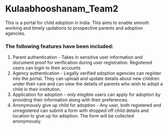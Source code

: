 # Kulaabhooshanam_Team2
This is a portal for child adoption in India. This aims to enable smooth working and timely updations to prospective parents and adoption agencies.
### The following features have been included:
  1) Parent authentication - Takes in sensitive user information and document proof for verification during user registration. Registered users can login to their accounts
  2) Agency authentication - Legally verified adoption agencies can register into the portal. They can upload and update details about new children under their care and can view the details of parents who wish to adopt a child in their institution.
  3) Application for adoption - only elegible users can apply for adoption by providing their information along with their preferences.
  4) Anonymously give up child for adoption - Any user, both registered and unregistered can submit a form with dropped off child details and location to give up for adoption. The form will be collected anonymously.
